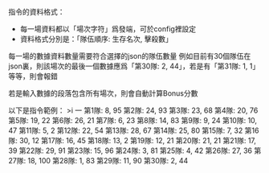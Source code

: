 指令的資料格式：
- 每一場資料都以「場次字符」爲發端，可於config裡設定
- 資料格式分別是：「隊伍順序: 生存名次, 擊殺數」

每一場的數據資料數量需要符合選擇的json的隊伍數量
例如目前有30個隊伍在json裏，則該場次的最後一個數據應爲「第30隊: 2, 44」，若是有「第31隊: 1, 1」等等，則會報錯

若是輸入數據的段落包含所有場次，則會自動計算Bonus分數

以下是指令範例：
    >i 一
    第1隊: 8, 95
    第2隊: 24, 93
    第3隊: 23, 68
    第4隊: 20, 76
    第5隊: 19, 22
    第6隊: 26, 21
    第7隊: 6, 23
    第8隊: 14, 83
    第9隊: 9, 24
    第10隊: 10, 47
    第11隊: 5, 2
    第12隊: 22, 54
    第13隊: 28, 67
    第14隊: 25, 80
    第15隊: 7, 32
    第16隊: 30, 12
    第17隊: 16, 45
    第18隊: 13, 2
    第19隊: 12, 21
    第20隊: 21, 21
    第21隊: 17, 39
    第22隊: 29, 91
    第23隊: 15, 96
    第24隊: 3, 81
    第25隊: 4, 42
    第26隊: 27, 36
    第27隊: 18, 100
    第28隊: 1, 83
    第29隊: 11, 90
    第30隊: 2, 44
